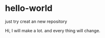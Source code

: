 # hello-world
just try creat an new repository

Hi, I will make a lot.
and every thing will change.
